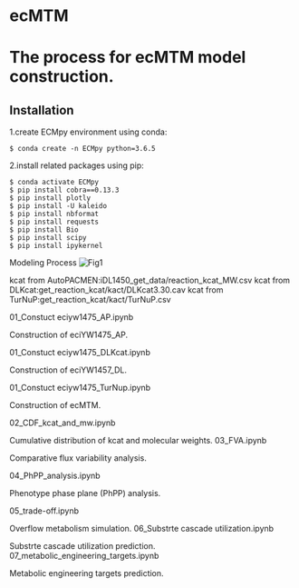 # ecMTM
# The process for ecMTM model construction.
## Installation
1.create ECMpy environment using conda:
```
$ conda create -n ECMpy python=3.6.5
```
2.install related packages using pip:
```
$ conda activate ECMpy
$ pip install cobra==0.13.3
$ pip install plotly
$ pip install -U kaleido
$ pip install nbformat
$ pip install requests
$ pip install Bio
$ pip install scipy
$ pip install ipykernel
```
Modeling Process
![Fig1](https://github.com/wangtao-cell/ecMTM/assets/59329042/afaba09a-6b90-4345-b1c8-d55ac2972db6)

kcat from AutoPACMEN:iDL1450_get_data/reaction_kcat_MW.csv
kcat from DLKcat:get_reaction_kcat/kact/DLKcat3.30.cav
kcat from TurNuP:get_reaction_kcat/kact/TurNuP.csv

01_Constuct eciyw1475_AP.ipynb

Construction of eciYW1475_AP.

01_Constuct eciyw1475_DLKcat.ipynb

Construction of eciYW1457_DL.

01_Constuct eciyw1475_TurNup.ipynb

Construction of ecMTM.

02_CDF_kcat_and_mw.ipynb

Cumulative distribution of kcat and molecular weights.
03_FVA.ipynb

Comparative flux variability analysis.

04_PhPP_analysis.ipynb

Phenotype phase plane (PhPP) analysis.

05_trade-off.ipynb

Overflow metabolism simulation.
06_Substrte cascade utilization.ipynb

Substrte cascade utilization prediction.
07_metabolic_engineering_targets.ipynb

Metabolic engineering targets prediction.
